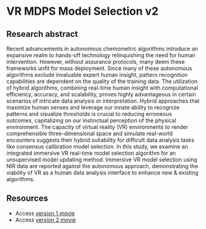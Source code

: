 # VR MDPS Model Selection v2
## Research abstract
Recent advancements in autonomous chemometric algorithms introduce an expansive realm to hands-off technology relinquishing the need for human intervention. However, without assurance protocols, many deem these frameworks unfit for mass deployment. Since many of these autonomous algorithms exclude invaluable expert human insight, pattern recognition capabilities are dependent on the quality of the training data. The utilization of hybrid algorithms, combining real-time human insight with computational efficiency, accuracy, and scalability, proves highly advantageous in certain scenarios of intricate data analysis or interpretation. Hybrid approaches that maximize human senses and leverage our innate ability to recognize patterns and visualize thresholds is crucial to reducing erroneous outcomes, capitalizing on our instinctual perception of the physical environment. The capacity of virtual reality (VR) environments to render comprehensible three-dimensional space and simulate real-world encounters suggests their hybrid suitability for difficult data analysis tasks like consensus calibration model selection. In this study, we examine an integrated immersive VR real-time model selection algorithm for an unsupervised model updating method. Immersive VR model selection using NIR data are reported against the autonomous approach, demonstrating the viability of VR as a human data analysis interface to enhance new & existing algorithms.
## Resources
* Access [version 1 movie](https://drive.google.com/file/d/1Q8pWG5Su92mckCvuUJwTrjtye9j9RgAL/view?usp=sharing)
* Access [version 2 movie](https://drive.google.com/file/d/10AapTWCS1n8_rYaS7snjR7gP_k1O47EF/view?usp=sharing)
